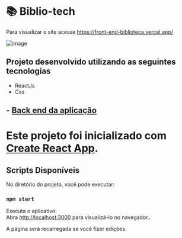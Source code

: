 # :books: Biblio-tech

Para visualizar o site acesse https://front-end-biblioteca.vercel.app/

![image](https://user-images.githubusercontent.com/85570707/170775724-57d5c67e-216a-4e04-a105-be6457cd1751.png)

## Projeto desenvolvido utilizando as seguintes tecnologias
  - ReactJs
  - Css

## - [Back end da aplicação](https://github.com/matheusdsilva01/biblioteca-DevChallenge) 

# Este projeto foi inicializado com [Create React App](https://github.com/facebook/create-react-app).

## Scripts Disponíveis

No diretório do projeto, você pode executar:

### `npm start`

Executa o aplicativo:\
Abra [http://localhost:3000](http://localhost:3000) para visualizá-lo no navegador..

A página será recarregada se você fizer edições.
